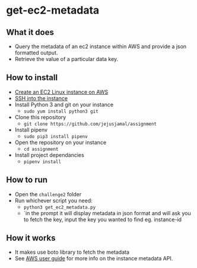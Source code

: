 # get-ec2-metadata

## What it does
- Query the metadata of an ec2 instance within AWS and provide a json formatted output. 
- Retrieve the value of a particular data key.

## How to install
- [Create an EC2 Linux instance on AWS](https://docs.aws.amazon.com/AWSEC2/latest/UserGuide/EC2_GetStarted.html)
- [SSH into the instance](https://docs.aws.amazon.com/AWSEC2/latest/UserGuide/AccessingInstancesLinux.html)
- Install Python 3 and git on your instance 
    - `sudo yum install python3 git`
- Clone this repository
  - `git clone https://github.com/jejusjamal/assignment`
- Install pipenv
  - `sudo pip3 install pipenv`
- Open the repository on your instance
  - `cd assignment`
- Install project dependancies
  - `pipenv install`


## How to run
- Open the `challenge2` folder
- Run whichever script you need:
  - `python3 get_ec2_metadata.py`
  - `in the prompt it will display metadata in json format and will ask you to fetch the key, input the key you wanted to find eg. instance-id

## How it works
- It makes use boto library to fetch the metadata
- See [AWS user guide](https://docs.aws.amazon.com/AWSEC2/latest/UserGuide/ec2-instance-metadata.html) for more info on the instance metadata API.
